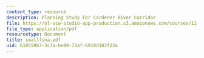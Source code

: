 ```yaml
---
content_type: resource
description: Planning Study For Cardener River Corridor
file: https://ol-ocw-studio-app-production.s3.amazonaws.com/courses/11-943-special-studies-in-urban-studies-and-planning-the-cardener-river-corridor-workshop-fall-2001/b10559b73c7abe9073af6918d182f22a_smallfina.pdf
file_type: application/pdf
resourcetype: Document
title: smallfina.pdf
uid: b10559b7-3c7a-be90-73af-6918d182f22a
---
```

